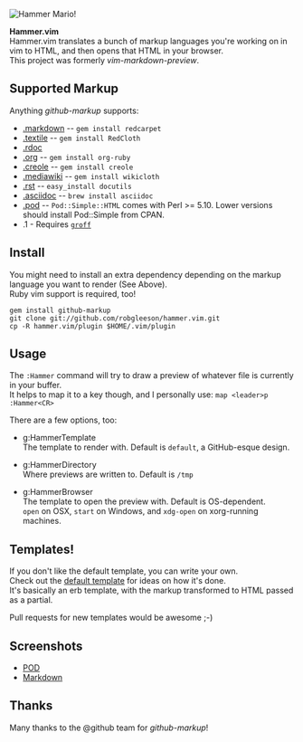 ![Hammer Mario!](http://i.imgur.com/HUuvF.png)

**Hammer.vim**  
Hammer.vim translates a bunch of markup languages you're working on in vim to HTML, and then opens that HTML in your browser.  
This project was formerly _vim-markdown-preview_.

Supported Markup
----------------

Anything _github-markup_ supports:  

* [.markdown](http://daringfireball.net/projects/markdown/) -- `gem install redcarpet`
* [.textile](http://www.textism.com/tools/textile/) -- `gem install RedCloth`
* [.rdoc](http://rdoc.sourceforge.net/)
* [.org](http://orgmode.org/) -- `gem install org-ruby`
* [.creole](http://wikicreole.org/) -- `gem install creole`
* [.mediawiki](http://www.mediawiki.org/wiki/Help:Formatting) -- `gem install wikicloth`
* [.rst](http://docutils.sourceforge.net/rst.html) -- `easy_install docutils`
* [.asciidoc](http://www.methods.co.nz/asciidoc/) -- `brew install asciidoc`
* [.pod](http://search.cpan.org/dist/perl/pod/perlpod.pod) -- `Pod::Simple::HTML`
  comes with Perl >= 5.10. Lower versions should install Pod::Simple from CPAN.
* .1 - Requires [`groff`](http://www.gnu.org/software/groff/)

Install 
--------
You might need to install an extra dependency depending on the markup language you want to render (See Above).  
Ruby vim support is required, too!

    gem install github-markup
    git clone git://github.com/robgleeson/hammer.vim.git
    cp -R hammer.vim/plugin $HOME/.vim/plugin


Usage
------

The `:Hammer` command will try to draw a preview of whatever file is currently in your buffer.  
It helps to map it to a key though, and I personally use: `map <leader>p :Hammer<CR>`

There are a few options, too:  

* g:HammerTemplate  
  The template to render with. Default is `default`, a GitHub-esque design.

* g:HammerDirectory  
  Where previews are written to. Default is `/tmp`

* g:HammerBrowser  
  The template to open the preview with. Default is OS-dependent.  
  `open` on OSX, `start` on Windows, and `xdg-open` on xorg-running machines.



Templates!
----------

If you don't like the default template, you can write your own.  
Check out the [default template](https://github.com/robgleeson/vim-markdown-preview/blob/develop/plugin/hammer.vim/templates/default.erb.html)
for ideas on how it's done.  
It's basically an erb template, with the markup transformed to HTML passed as a partial.  

Pull requests for new templates would be awesome ;-)

Screenshots
-----------

* [POD](http://d.pr/16YG)
* [Markdown](http://d.pr/GEuT)

Thanks
------

Many thanks to the @github team for _github-markup_!
